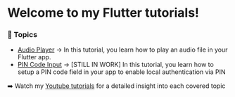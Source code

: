 # Welcome to my Flutter tutorials!

### :page_with_curl: Topics
* [Audio Player](https://github.com/FlorianPruemer/flutter_tutorials/tree/master/audio_players) &rarr; In this tutorial, you learn how to play an audio file in your Flutter app.
* [PIN Code Input]() &rarr; [STILL IN WORK] In this tutorial, you learn how to setup a PIN code field in your app to enable local authentication via PIN   

:arrow_right: Watch my <a href="https://www.youtube.com/playlist?list=PL0kMjh_O0eNdleGLZtd9lIXMioypkqCiJ" target="_blank">Youtube tutorials</a> for a detailed insight into each covered topic
